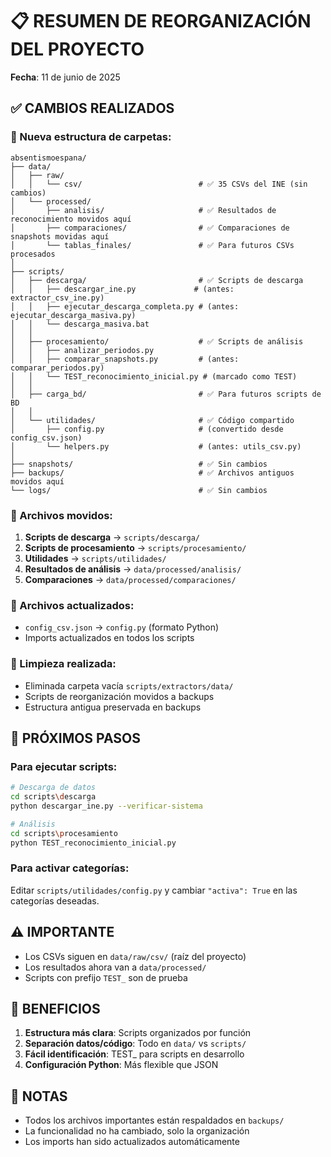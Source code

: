 # 📋 RESUMEN DE REORGANIZACIÓN DEL PROYECTO
**Fecha**: 11 de junio de 2025

## ✅ CAMBIOS REALIZADOS

### 📁 Nueva estructura de carpetas:

```
absentismoespana/
├── data/
│   ├── raw/
│   │   └── csv/                          # ✅ 35 CSVs del INE (sin cambios)
│   └── processed/
│       ├── analisis/                     # ✅ Resultados de reconocimiento movidos aquí
│       ├── comparaciones/                # ✅ Comparaciones de snapshots movidas aquí
│       └── tablas_finales/               # ✅ Para futuros CSVs procesados
│
├── scripts/
│   ├── descarga/                         # ✅ Scripts de descarga
│   │   ├── descargar_ine.py             # (antes: extractor_csv_ine.py)
│   │   ├── ejecutar_descarga_completa.py # (antes: ejecutar_descarga_masiva.py)
│   │   └── descarga_masiva.bat
│   │
│   ├── procesamiento/                    # ✅ Scripts de análisis
│   │   ├── analizar_periodos.py         
│   │   ├── comparar_snapshots.py         # (antes: comparar_periodos.py)
│   │   └── TEST_reconocimiento_inicial.py # (marcado como TEST)
│   │
│   ├── carga_bd/                         # ✅ Para futuros scripts de BD
│   │
│   └── utilidades/                       # ✅ Código compartido
│       ├── config.py                     # (convertido desde config_csv.json)
│       └── helpers.py                    # (antes: utils_csv.py)
│
├── snapshots/                            # ✅ Sin cambios
├── backups/                              # ✅ Archivos antiguos movidos aquí
└── logs/                                 # ✅ Sin cambios
```

### 🔄 Archivos movidos:
1. **Scripts de descarga** → `scripts/descarga/`
2. **Scripts de procesamiento** → `scripts/procesamiento/`
3. **Utilidades** → `scripts/utilidades/`
4. **Resultados de análisis** → `data/processed/analisis/`
5. **Comparaciones** → `data/processed/comparaciones/`

### 🔧 Archivos actualizados:
- `config_csv.json` → `config.py` (formato Python)
- Imports actualizados en todos los scripts

### 🧹 Limpieza realizada:
- Eliminada carpeta vacía `scripts/extractors/data/`
- Scripts de reorganización movidos a backups
- Estructura antigua preservada en backups

## 📝 PRÓXIMOS PASOS

### Para ejecutar scripts:
```bash
# Descarga de datos
cd scripts\descarga
python descargar_ine.py --verificar-sistema

# Análisis
cd scripts\procesamiento
python TEST_reconocimiento_inicial.py
```

### Para activar categorías:
Editar `scripts/utilidades/config.py` y cambiar `"activa": True` en las categorías deseadas.

## ⚠️ IMPORTANTE
- Los CSVs siguen en `data/raw/csv/` (raíz del proyecto)
- Los resultados ahora van a `data/processed/`
- Scripts con prefijo `TEST_` son de prueba

## 🎯 BENEFICIOS
1. **Estructura más clara**: Scripts organizados por función
2. **Separación datos/código**: Todo en `data/` vs `scripts/`
3. **Fácil identificación**: TEST_ para scripts en desarrollo
4. **Configuración Python**: Más flexible que JSON

## 📌 NOTAS
- Todos los archivos importantes están respaldados en `backups/`
- La funcionalidad no ha cambiado, solo la organización
- Los imports han sido actualizados automáticamente
